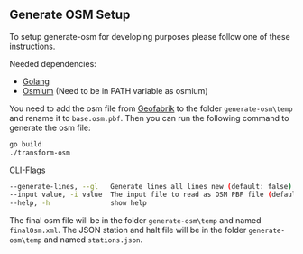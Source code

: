 ## Generate OSM Setup

To setup generate-osm for developing purposes please follow one of these instructions.

Needed dependencies:
- [Golang](https://golang.org/doc/install)
- [Osmium](https://osmcode.org/osmium-tool/) (Need to be in PATH variable as osmium)

You need to add the osm file from [Geofabrik](https://download.geofabrik.de/europe/germany.html) to the folder `generate-osm\temp` and rename it to `base.osm.pbf`. Then you can run the following command to generate the osm file:
```bash 
go build
./transform-osm
```

CLI-Flags
```bash
--generate-lines, --gl   Generate lines all lines new (default: false)
--input value, -i value  The input file to read as OSM PBF file (default: "./temp/base.osm.pbf")
--help, -h               show help
```

The final osm file will be in the folder `generate-osm\temp` and named `finalOsm.xml`. The JSON station and halt file will be in the folder `generate-osm\temp` and named `stations.json`. 

